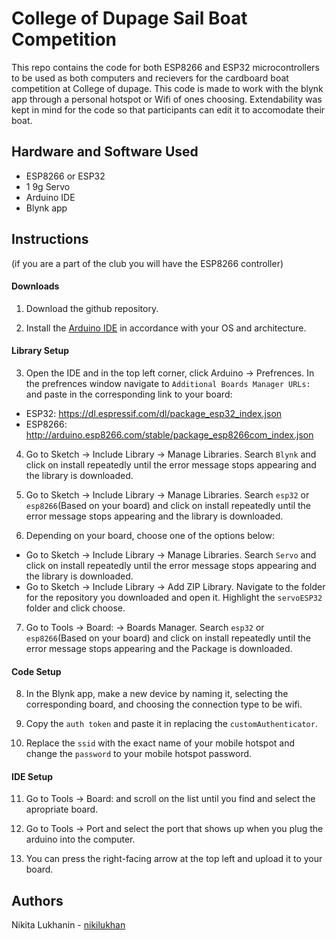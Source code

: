 # College of Dupage Sail Boat Competition
This repo contains the code for both ESP8266 and ESP32 microcontrollers to be used as both computers and recievers for the cardboard boat competition at College of dupage. This code is made to work with the blynk app through a personal hotspot or Wifi of ones choosing. Extendability was kept in mind for the code so that participants can edit it to accomodate their boat.

## Hardware and Software Used
- ESP8266 or ESP32
- 1 9g Servo
- Arduino IDE
- Blynk app

## Instructions
(if you are a part of the club you will have the ESP8266 controller)

#### Downloads
1. Download the github repository.

2. Install the [Arduino IDE](https://www.arduino.cc/en/Main/Software) in accordance with your OS and architecture.

#### Library Setup
3. Open the IDE and in the top left corner, click Arduino -> Prefrences. In the prefrences window navigate to `Additional Boards Manager URLs:` and paste in the corresponding link to your board:
- ESP32: https://dl.espressif.com/dl/package_esp32_index.json
- ESP8266: http://arduino.esp8266.com/stable/package_esp8266com_index.json

4. Go to Sketch -> Include Library -> Manage Libraries. Search `Blynk` and click on install repeatedly until the error message stops appearing and the library is downloaded.

5. Go to Sketch -> Include Library -> Manage Libraries. Search `esp32` or `esp8266`(Based on your board) and click on install repeatedly until the error message stops appearing and the library is downloaded.

6. Depending on your board, choose one of the options below:
- Go to Sketch -> Include Library -> Manage Libraries. Search `Servo` and click on install repeatedly until the error message stops appearing and the library is downloaded.
- Go to Sketch -> Include Library -> Add ZIP Library. Navigate to the folder for the repository you downloaded and open it. Highlight the `servoESP32` folder and click choose.

7. Go to Tools -> Board: -> Boards Manager. Search `esp32` or `esp8266`(Based on your board) and click on install repeatedly until the error message stops appearing and the Package is downloaded.

#### Code Setup
8. In the Blynk app, make a new device by naming it, selecting the corresponding board, and choosing the connection type to be wifi.

9. Copy the `auth token` and paste it in replacing the `customAuthenticator`.

10. Replace the `ssid` with the exact name of your mobile hotspot and change the `password` to your mobile hotspot password.

#### IDE Setup
11. Go to Tools -> Board: and scroll on the list until you find and select the apropriate board.

12. Go to Tools -> Port and select the port that shows up when you plug the arduino into the computer.

13. You can press the right-facing arrow at the top left and upload it to your board.

## Authors
Nikita Lukhanin - [nikilukhan](https://github.com/nikilukhan)
